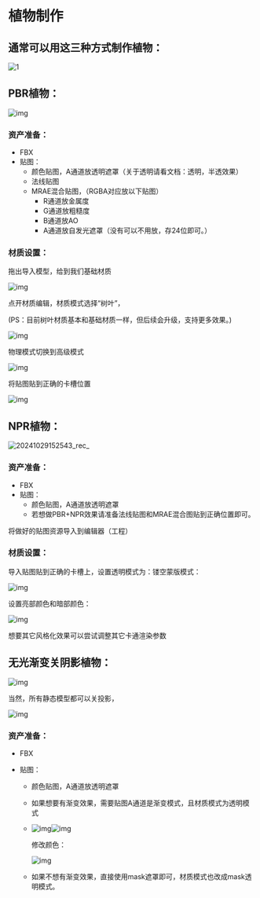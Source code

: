 # 植物制作

## 通常可以用这三种方式制作植物：

![1](https://arkimg.ark.online/1.jpg)

## PBR植物：

![img](https://arkimg.ark.online/1730184430534-3.png)

### 资产准备：

- FBX
- 贴图：
  - 颜色贴图，A通道放透明遮罩（关于透明请看文档：透明，半透效果）
  - 法线贴图
  - MRAE混合贴图，（RGBA对应放以下贴图）
    - R通道放金属度
    - G通道放粗糙度
    - B通道放AO
    - A通道放自发光遮罩（没有可以不用放，存24位即可。）

### 材质设置：

拖出导入模型，给到我们基础材质

![img](https://arkimg.ark.online/1730184430534-4.png)

点开材质编辑，材质模式选择“树叶”，

(PS：目前树叶材质基本和基础材质一样，但后续会升级，支持更多效果。)

![img](https://arkimg.ark.online/1730184430534-5.jpeg)

物理模式切换到高级模式

![img](https://arkimg.ark.online/1730184430534-6.png)

将贴图贴到正确的卡槽位置

![img](https://arkimg.ark.online/1730184430534-7.png)

## NPR植物：

![20241029152543_rec_](https://arkimg.ark.online/20241029152543_rec_.gif)

### 资产准备：

- FBX
- 贴图：
  - 颜色贴图，A通道放透明遮罩
  - 若想做PBR+NPR效果请准备法线贴图和MRAE混合图贴到正确位置即可。

将做好的贴图资源导入到编辑器（工程）

### 材质设置：

导入贴图贴到正确的卡槽上，设置透明模式为：镂空蒙版模式：

![img](https://arkimg.ark.online/1730184430534-8.png)

设置亮部颜色和暗部颜色：

![img](https://arkimg.ark.online/1730184430534-9.png)

想要其它风格化效果可以尝试调整其它卡通渲染参数

## 无光渐变关阴影植物：

![img](https://arkimg.ark.online/1730184430534-10.png)

当然，所有静态模型都可以关投影，

![img](https://arkimg.ark.online/1730184430534-11.png)

### 资产准备：

- FBX

- 贴图：
  - 颜色贴图，A通道放透明遮罩
  
  - 如果想要有渐变效果，需要贴图A通道是渐变模式，且材质模式为透明模式
  
  - ![img](https://arkimg.ark.online/1730184430535-12.png)![img](https://arkimg.ark.online/1730184430535-13.png)
  
     修改颜色：
  
    ![img](https://arkimg.ark.online/1730270086340-7.png)
  
  -  如果不想有渐变效果，直接使用mask遮罩即可，材质模式也改成mask透明模式。